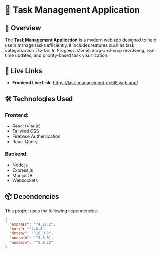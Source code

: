 # 📝 Task Management Application

## 🚀 Overview  
The **Task Management Application** is a modern web app designed to help users manage tasks efficiently. It includes features such as task categorization (To-Do, In Progress, Done), drag-and-drop reordering, real-time updates, and priority-based task visualization.

## 🔗 Live Links  

- **Frontend Live Link**: https://task-management-ec5f6.web.app/

## 🛠 Technologies Used  

### Frontend:  
- React (Vite.js)  
- Tailwind CSS  
- Firebase Authentication  
- React Query  

### Backend:  
- Node.js  
- Express.js  
- MongoDB  
- WebSockets  

## 📦 Dependencies  
This project uses the following dependencies:

```json
{
  "express": "^4.18.2",
  "cors": "^2.8.5",
  "dotenv": "^16.0.3",
  "mongodb": "^5.5.0",
  "nodemon": "^2.0.22"
}
```

